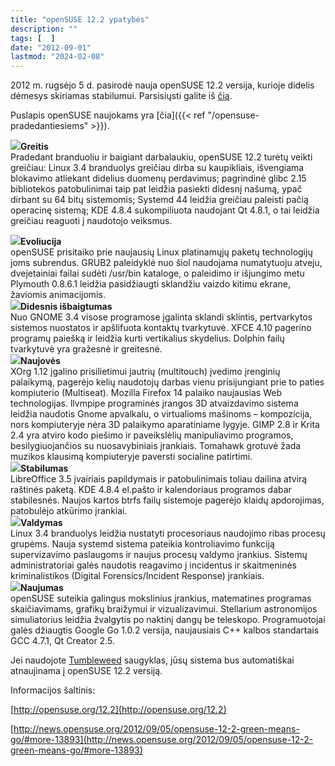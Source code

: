 ```yaml
---
title: "openSUSE 12.2 ypatybės"
description: ""
tags: [  ]
date: "2012-09-01"
lastmod: "2024-02-08"
---
```

2012 m. rugsėjo 5 d. pasirodė nauja openSUSE 12.2 versija, kurioje didelis dėmesys skiriamas stabilumui. Parsisiųsti galite iš [čia](http://software.opensuse.org/122/lt).

Puslapis openSUSE naujokams yra [čia]({{< ref "/opensuse-pradedantiesiems" >}}).

![](http://en.opensuse.org/images/d/da/Preferences-system-performance.png)**Greitis**  
Pradedant branduoliu ir baigiant darbalaukiu, openSUSE 12.2 turėtų veikti greičiau: Linux 3.4 branduolys greičiau dirba su kaupikliais, išvengiama blokavimo atliekant didelius duomenų perdavimus; pagrindinė glibc 2.15 bibliotekos patobulinimai taip pat leidžia pasiekti didesnį našumą, ypač dirbant su 64 bitų sistemomis; Systemd 44 leidžia greičiau paleisti pačią operacinę sistemą; KDE 4.8.4 sukompiliuota naudojant Qt 4.8.1, o tai leidžia greičiau reaguoti į naudotojo veiksmus.  
  
**![](http://en.opensuse.org/images/thumb/d/d0/Icon-distribution.png/48px-Icon-distribution.png)Evoliucija**  
openSUSE prisitaiko prie naujausių Linux platinamųjų paketų technologijų joms subrendus. GRUB2 paleidyklė nuo šiol naudojama numatytuoju atveju, dvejetainiai failai sudėti /usr/bin kataloge, o paleidimo ir išjungimo metu Plymouth 0.8.6.1 leidžia pasidžiaugti sklandžiu vaizdo kitimu ekrane, žaviomis animacijomis.  
**![](http://en.opensuse.org/images/thumb/6/6a/Icon-cleanup.png/48px-Icon-cleanup.png)Didesnis išbaigtumas**  
Nuo GNOME 3.4 visose programose įgalinta sklandi sklintis, pertvarkytos sistemos nuostatos ir apšlifuota kontaktų tvarkytuvė. XFCE 4.10 pagerino programų paiešką ir leidžia kurti vertikalius skydelius. Dolphin failų tvarkytuvė yra gražesnė ir greitesnė.  
**![](http://en.opensuse.org/images/thumb/6/66/Icon-new.png/48px-Icon-new.png)Naujovės**  
XOrg 1.12 įgalino prisilietimui jautrių (multitouch) įvedimo įrenginių palaikymą, pagerėjo kelių naudotojų darbas vienu prisijungiant prie to paties kompiuterio (Multiseat). Mozilla Firefox 14 palaiko naujausias Web technologijas. llvmpipe programinės įrangos 3D atvaizdavimo sistema leidžia naudotis Gnome apvalkalu, o virtualioms mašinoms – kompozicija, nors kompiuteryje nėra 3D palaikymo aparatiniame lygyje. GIMP 2.8 ir Krita 2.4 yra atviro kodo piešimo ir paveikslėlių manipuliavimo programos, besilygiuojančios su nuosavybiniais įrankiais. Tomahawk grotuvė žada muzikos klausimą kompiuteryje paversti socialine patirtimi.  
**![](http://en.opensuse.org/images/thumb/3/30/Icon-wiki.png/48px-Icon-wiki.png)Stabilumas**  
LibreOffice 3.5 įvairiais papildymais ir patobulinimais toliau dailina atvirą raštinės paketą. KDE 4.8.4 el.pašto ir kalendoriaus programos dabar stabilesnės. Naujos kartos btrfs failų sistemoje pagerėjo klaidų apdorojimas, patobulėjo atkūrimo įrankiai.  
**![](http://en.opensuse.org/images/thumb/f/f8/Icon-yast.png/48px-Icon-yast.png)Valdymas**  
Linux 3.4 branduolys leidžia nustatyti procesoriaus naudojimo ribas procesų grupėms. Nauja systemd sistema pateikia kontroliavimo funkciją supervizavimo paslaugoms ir naujus procesų valdymo įrankius. Sistemų administratoriai galės naudotis reagavimo į incidentus ir skaitmeninės kriminalistikos (Digital Forensics/Incident Response) įrankiais.  
**![](http://en.opensuse.org/images/thumb/8/84/Icon-feature.png/48px-Icon-feature.png)Naujumas**  
openSUSE suteikia galingus mokslinius įrankius, matematines programas skaičiavimams, grafikų braižymui ir vizualizavimui. Stellarium astronomijos simuliatorius leidžia žvalgytis po naktinį dangų be teleskopo. Programuotojai galės džiaugtis Google Go 1.0.2 versija, naujausiais C++ kalbos standartais GCC 4.7.1, Qt Creator 2.5.

Jei naudojote [Tumbleweed](http://en.opensuse.org/Tumbleweed) saugyklas, jūsų sistema bus automatiškai atnaujinama į openSUSE 12.2 versiją.

Informacijos šaltinis:

[http://opensuse.org/12.2](http://opensuse.org/12.2)

[http://news.opensuse.org/2012/09/05/opensuse-12-2-green-means-go/#more-13893](http://news.opensuse.org/2012/09/05/opensuse-12-2-green-means-go/#more-13893)
